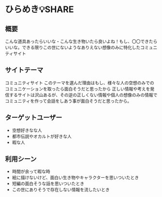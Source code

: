 # ひらめき💡SHARE

## 概要

こんな道具あったらいいな・こんな生き物いたら良いよね！もし、〇〇できたらいいな。できる限りこの世にないようなありえない想像のみに特化したコミュニティサイト


## サイトテーマ
コミュニティサイト
このテーマを選んだ理由はもし、様々な人の空想のみでのコミュニケーションを取ったら面白そうだと思ったから
正しい情報や考えを発信するサイトは沢山あるが、その逆の正しくない情報や個人の想像のみの情報でコミュニティを作って会話をしあう事が面白そうだと思ったから。


## ターゲットユーザー
- 空想好きなな人
- 都市伝説やオカルトが好きな人
- 暇な人

## 利用シーン
- 時間が余って暇な時
- 絵に描けないけど、面白い生き物やキャラクターを思いついたとき
- 短編の面白そうな話を思いついたとき
- この世にありそうで存在しない情報を流したいとき





